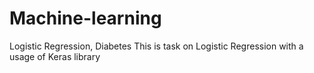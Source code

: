 # Machine-learning
Logistic Regression, Diabetes
This is task on Logistic Regression with a usage of Keras library
